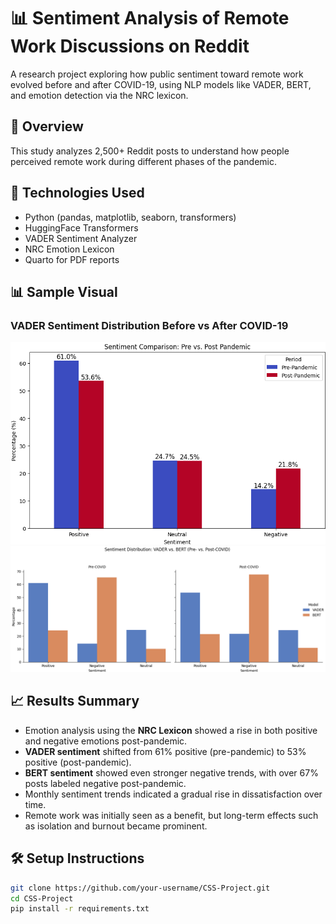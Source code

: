 # 📊 Sentiment Analysis of Remote Work Discussions on Reddit

A research project exploring how public sentiment toward remote work evolved before and after COVID-19, using NLP models like VADER, BERT, and emotion detection via the NRC lexicon.

## 🚀 Overview
This study analyzes 2,500+ Reddit posts to understand how people perceived remote work during different phases of the pandemic.

## 🔧 Technologies Used
- Python (pandas, matplotlib, seaborn, transformers)
- HuggingFace Transformers
- VADER Sentiment Analyzer
- NRC Emotion Lexicon
- Quarto for PDF reports

## 📊 Sample Visual

### VADER Sentiment Distribution Before vs After COVID-19
![VADER Sentiment Trends](Figures/vader_sentiment.png)
![BERT vs VADER](Figures/vader_vs_bert_sentiment.png)

## 📈 Results Summary

- Emotion analysis using the **NRC Lexicon** showed a rise in both positive and negative emotions post-pandemic.
- **VADER sentiment** shifted from 61% positive (pre-pandemic) to 53% positive (post-pandemic).
- **BERT sentiment** showed even stronger negative trends, with over 67% posts labeled negative post-pandemic.
- Monthly sentiment trends indicated a gradual rise in dissatisfaction over time.
- Remote work was initially seen as a benefit, but long-term effects such as isolation and burnout became prominent.

## 🛠️ Setup Instructions

```bash
git clone https://github.com/your-username/CSS-Project.git
cd CSS-Project
pip install -r requirements.txt

